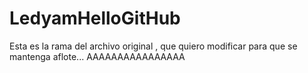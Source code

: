 # LedyamHelloGitHub
Esta es la rama del archivo original , que quiero modificar para que se mantenga aflote...
AAAAAAAAAAAAAAAA
